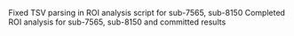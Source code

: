 Fixed TSV parsing in ROI analysis script for sub-7565, sub-8150
Completed ROI analysis for sub-7565, sub-8150 and committed results
